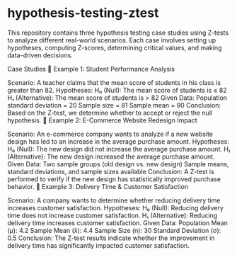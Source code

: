 # hypothesis-testing-ztest
This repository contains three hypothesis testing case studies using Z-tests to analyze different real-world scenarios. Each case involves setting up hypotheses, computing Z-scores, determining critical values, and making data-driven decisions.

Case Studies
📌 Example 1: Student Performance Analysis

Scenario: A teacher claims that the mean score of students in his class is greater than 82.
Hypotheses:
H₀ (Null): The mean score of students is ≤ 82
H₁ (Alternative): The mean score of students is > 82
Given Data:
Population standard deviation = 20
Sample size = 81
Sample mean = 90
Conclusion: Based on the Z-test, we determine whether to accept or reject the null hypothesis.
📌 Example 2: E-Commerce Website Redesign Impact

Scenario: An e-commerce company wants to analyze if a new website design has led to an increase in the average purchase amount.
Hypotheses:
H₀ (Null): The new design did not increase the average purchase amount.
H₁ (Alternative): The new design increased the average purchase amount.
Given Data:
Two sample groups (old design vs. new design)
Sample means, standard deviations, and sample sizes available
Conclusion: A Z-test is performed to verify if the new design has statistically improved purchase behavior.
📌 Example 3: Delivery Time & Customer Satisfaction

Scenario: A company wants to determine whether reducing delivery time increases customer satisfaction.
Hypotheses:
H₀ (Null): Reducing delivery time does not increase customer satisfaction.
H₁ (Alternative): Reducing delivery time increases customer satisfaction.
Given Data:
Population Mean (μ): 4.2
Sample Mean (x̄): 4.4
Sample Size (n): 30
Standard Deviation (σ): 0.5
Conclusion: The Z-test results indicate whether the improvement in delivery time has significantly impacted customer satisfaction.

